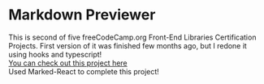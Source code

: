 # Markdown Previewer
This is second of five freeCodeCamp.org Front-End Libraries Certification Projects. First version of it was finished few months ago, but I redone it using hooks and typescript!  
<a href="https://wojwozniak.github.io/tsx-markdown-previewer/">You can check out this project here</a>   
Used Marked-React to complete this project!

